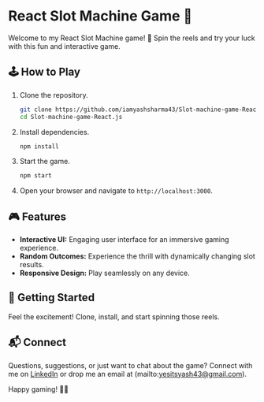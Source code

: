 # React Slot Machine Game 🎰

Welcome to my React Slot Machine game! 🚀 Spin the reels and try your luck with this fun and interactive game.

## 🕹 How to Play
1. Clone the repository.
   ```bash
   git clone https://github.com/iamyashsharma43/Slot-machine-game-React.js.git
   cd Slot-machine-game-React.js
   ```

2. Install dependencies.
   ```bash
   npm install
   ```

3. Start the game.
   ```bash
   npm start
   ```

4. Open your browser and navigate to `http://localhost:3000`.

## 🎮 Features
- **Interactive UI:** Engaging user interface for an immersive gaming experience.
- **Random Outcomes:** Experience the thrill with dynamically changing slot results.
- **Responsive Design:** Play seamlessly on any device.

## 🚀 Getting Started
Feel the excitement! Clone, install, and start spinning those reels.

## 📬 Connect
Questions, suggestions, or just want to chat about the game? Connect with me on [LinkedIn](https://www.linkedin.com/in/yesitsyash) or drop me an email at (mailto:yesitsyash43@gmail.com).

Happy gaming! 🎉✨
